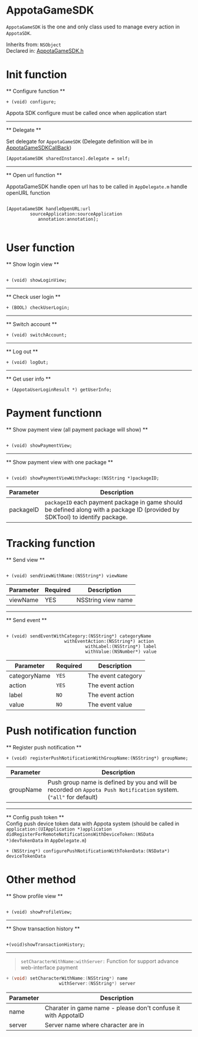 AppotaGameSDK  
===========
`AppotaGameSDK` is the one and only class used to manage every action in `AppotaSDK`.


Inherits from:	`NSObject`  
Declared in:	[AppotaGameSDK.h](../Frameworks/AppotaSDK.framework/Versions/A/Header/AppotaGameSDK.h)  

Init function <a name="init-function"> </a>
====

** Configure function **  

```
+ (void) configure;

```
Appota SDK configure must be called once when application start

----

** Delegate **  

Set delegate for `AppotaGameSDK` (Delegate definition will be in [AppotaGameSDKCallBack](../Frameworks/AppotaSDK.framework/Versions/A/Header/AppotaGameSDKCallBack.h))  

```
[AppotaGameSDK sharedInstance].delegate = self;
```
-----
** Open url function **

AppotaGameSDK handle open url has to be called in `AppDelegate.m` handle openURL function

```

[AppotaGameSDK handleOpenURL:url
	     sourceApplication:sourceApplication
            annotation:annotation];
            
```

User function <a name="user-function"> </a>
====

** Show login view **

```

+ (void) showLoginView;

```

----

** Check user login **

```
+ (BOOL) checkUserLogin;

```

---

** Switch account **

```
+ (void) switchAccount;
```

---
** Log out **

```
+ (void) logOut;
```

----
** Get user info **

```
+ (AppotaUserLoginResult *) getUserInfo;
```

Payment functionn <a name="payment-function"> </a>
=====

** Show payment view (all payment package will show) **

```

+ (void) showPaymentView;

```

-----


** Show payment view with one package **

```

+ (void) showPaymentViewWithPackage:(NSString *)packageID;

```
|Parameter|Description|  
|-------|-----------|  
|packageID|`packageID` each payment package in game should be defined along with a package ID (provided by SDKTool) to identify package.|


Tracking function <a name="tracking-function"> </a>
=====

** Send view **

```

+ (void) sendViewWithName:(NSString*) viewName

```

|Parameter|Required|Description|  
|-------|-----------|----------|
|viewName|YES|NSString view name|

----

** Send event **

```

+ (void) sendEventWithCategory:(NSString*) categoryName
                      withEventAction:(NSString*) action
		                      withLabel:(NSString*) label
		                      withValue:(NSNumber*) value

```

|Parameter|Required|Description|  
|-------|-----------|----------|
|categoryName|`YES`|The event category|
|action|`YES`|The event action|
|label|`NO`|The event action|
|value|`NO`|The event value|


Push notification function<a name="push-notification-function"> </a>
======

** Register push notification **   

```
+ (void) registerPushNotificationWithGroupName:(NSString*) groupName;
```

|Parameter|Description|  
|-------|-----------|  
|groupName|Push group name is defined by you and will be recorded on `Appota Push Notification` system. (`"all"` for default)|

-----

** Config push token **  
Config push device token data with Appota system (should be called in `application:(UIApplication *)application didRegisterForRemoteNotificationsWithDeviceToken:(NSData *)devTokenData` in `AppDelegate.m`)

```
+ (NSString*) configurePushNotificationWithTokenData:(NSData*) deviceTokenData
```

Other method <a name="class-method-other-method"> </a>
=======

** Show profile view ** 

```

+ (void) showProfileView;

```


-----

** Show transaction history **   

```

+(void)showTransactionHistory;

```

-----

> `setCharacterWithName:withServer:`
Function for support advance web-interface payment 
```c
+ (void) setCharacterWithName:(NSString*) name
					withServer:(NSString*) server
```
|Parameter|Description|  
|-------|-----------|  
|name|Charater in game name - please don't confuse it with AppotaID|
|server|Server name where character are in|
